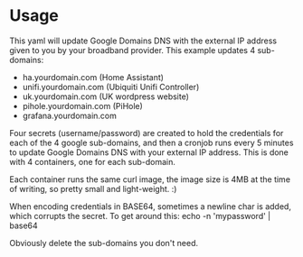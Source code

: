 # Usage

This yaml will update Google Domains DNS with the external IP address given to you by your broadband provider. This example updates 4 sub-domains:
  - ha.yourdomain.com      (Home Assistant)
  - unifi.yourdomain.com   (Ubiquiti Unifi Controller)
  - uk.yourdomain.com      (UK wordpress website)
  - pihole.yourdomain.com  (PiHole)
  - grafana.yourdomain.com 

Four secrets (username/password) are created to hold the credentials for each of the 4 google sub-domains, and then a cronjob runs every 5 minutes to update Google Domains DNS with your external IP address. This is done with 4 containers, one for each sub-domain. 

Each container runs the same curl image, the image size is 4MB at the time of writing, so pretty small and light-weight. :) 

When encoding credentials in BASE64, sometimes a newline char is added, which corrupts the secret. To get around this:
echo -n 'mypassword' | base64

Obviously delete the sub-domains you don't need.
